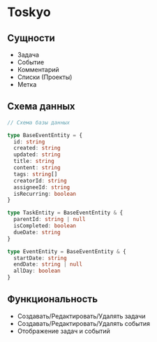 # Toskyo

## Сущности

- Задача
- Событие
- Комментарий
- Списки (Проекты)
- Метка

## Схема данных

```typescript
// Схема базы данных

type BaseEventEntity = {
  id: string
  created: string
  updated: string
  title: string
  content: string
  tags: string[]
  creatorId: string
  assigneeId: string
  isRecurring: boolean
}

type TaskEntity = BaseEventEntity & {
  parentId: string | null
  isCompleted: boolean
  dueDate: string
}

type EventEntity = BaseEventEntity & {
  startDate: string
  endDate: string | null
  allDay: boolean
}
```

## Функциональность

- Создавать/Редактировать/Удалять задачи
- Создавать/Редактировать/Удалять события
- Отображение задач и событий
